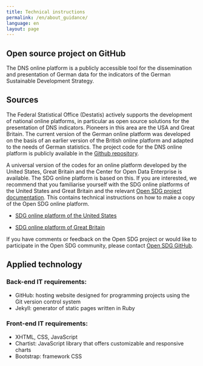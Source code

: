 ```yaml
---
title: Technical instructions
permalink: /en/about_guidance/
language: en
layout: page
---
```


## Open source project on GitHub

The DNS online platform is a publicly accessible tool for the dissemination and presentation of German data for the indicators of the German Sustainable Development Strategy.

## Sources

The Federal Statistical Office (Destatis) actively supports the development of national online platforms, in particular as open source solutions for the presentation of DNS indicators. Pioneers in this area are the USA and Great Britain. The current version of the German online platform was developed on the basis of an earlier version of the British online platform and adapted to the needs of German statistics. The project code for the DNS online platform is publicly available in the [Github repository](https://github.com/sustainabledevelopment-deutschland/sustainabledevelopment-deutschland.github.io).

A universal version of the codes for an online platform developed by the United States, Great Britain and the Center for Open Data Enterprise is available. The SDG online platform is based on this. If you are interested, we recommend that you familiarise yourself with the SDG online platforms of the United States and Great Britain and the relevant [Open SDG project documentation](https://open-sdg.readthedocs.io/en/latest/). This contains technical instructions on how to make a copy of the Open SDG online platform.


- [SDG online platform of the United States](https://sdg.data.gov/)

- [SDG online platform of Great Britain](https://sustainabledevelopment-uk.github.io)

If you have comments or feedback on the Open SDG project or would like to participate in the Open SDG community, please contact [Open SDG GitHub](https://github.com/open-sdg/open-sdg/issues).

## Applied technology

### Back-end IT requirements:
- GitHub: hosting website designed for programming projects using the Git version control system
- Jekyll: generator of static pages written in Ruby

### Front-end IT requirements:
- XHTML, CSS, JavaScript
- Chartist: JavaScript library that offers customizable and responsive charts
- Bootstrap: framework CSS

